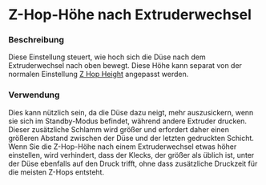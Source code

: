 Z-Hop-Höhe nach Extruderwechsel
====
### **Beschreibung**
Diese Einstellung steuert, wie hoch sich die Düse nach dem Extruderwechsel nach oben bewegt. Diese Höhe kann separat von der normalen Einstellung [Z Hop Height](retraction_hop.md) angepasst werden.

### **Verwendung**
Dies kann nützlich sein, da die Düse dazu neigt, mehr auszusickern, wenn sie sich im Standby-Modus befindet, während andere Extruder drucken. Dieser zusätzliche Schlamm wird größer und erfordert daher einen größeren Abstand zwischen der Düse und der letzten gedruckten Schicht. Wenn Sie die Z-Hop-Höhe nach einem Extruderwechsel etwas höher einstellen, wird verhindert, dass der Klecks, der größer als üblich ist, unter der Düse ebenfalls auf den Druck trifft, ohne dass zusätzliche Druckzeit für die meisten Z-Hops entsteht.